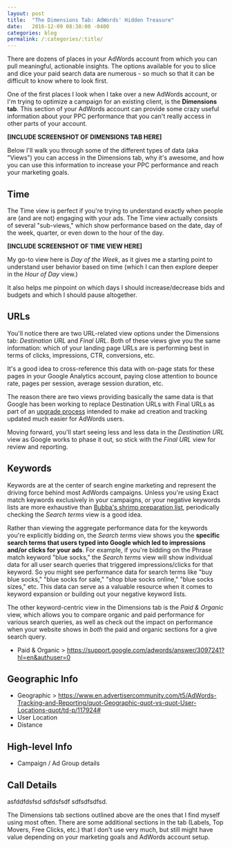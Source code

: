```yaml
---
layout: post
title:  "The Dimensions Tab: AdWords' Hidden Treasure"
date:   2016-12-09 08:38:00 -0400
categories: blog
permalink: /:categories/:title/
---
```

There are dozens of places in your AdWords account from which you can pull meaningful, actionable insights. The options available for you to slice and dice your paid search data are numerous - so much so that it can be difficult to know where to look first.

One of the first places I look when I take over a new AdWords account, or I'm trying to optimize a campaign for an existing client, is the **Dimensions tab**. This section of your AdWords account can provide some crazy useful information about your PPC performance that you can't really access in other parts of your account.

**[INCLUDE SCREENSHOT OF DIMENSIONS TAB HERE]**

Below I'll walk you through some of the different types of data (aka "Views") you can access in the Dimensions tab, why it's awesome, and how you can use this information to increase your PPC performance and reach your marketing goals.

## Time
The Time view is perfect if you're trying to understand exactly when people are (and are not) engaging with your ads. The Time view actually consists of several "sub-views," which show performance based on the date, day of the week, quarter, or even down to the hour of the day.

**[INCLUDE SCREENSHOT OF TIME VIEW HERE]**

My go-to view here is _Day of the Week_, as it gives me a starting point to understand user behavior based on time (which I can then explore deeper in the _Hour of Day_ view.)

It also helps me pinpoint on which days I should increase/decrease bids and budgets and which I should pause altogether.

## URLs
You'll notice there are two URL-related view options under the Dimensions tab: _Destination URL_ and _Final URL_. Both of these views give you the same information: which of your landing page URLs are is performing best in terms of clicks, impressions, CTR, conversions, etc.

It's a good idea to cross-reference this data with on-page stats for these pages in your Google Analytics account, paying close attention to bounce rate, pages per session, average session duration, etc.

The reason there are two views providing basically the same data is that Google has been working to replace Destination URLs with Final URLs as part of an [upgrade process](https://support.google.com/adwords/answer/6049217?hl=en&authuser=0) intended to make ad creation and tracking updated much easier for AdWords users.

Moving forward, you'll start seeing less and less data in the _Destination URL_ view as Google works to phase it out, so stick with the _Final URL_ view for review and reporting.

## Keywords
Keywords are at the center of search engine marketing and represent the driving force behind most AdWords campaigns. Unless you're using Exact match keywords exclusively in your campaigns, or your negative keywords lists are more exhaustive than [Bubba's shrimp preparation list](https://www.youtube.com/watch?v=WhfK98f5S00), periodically checking the _Search terms_ view is a good idea.

Rather than viewing the aggregate performance data for the keywords you're explicitly bidding on, the _Search terms_ view shows you the **specific search terms that users typed into Google which led to impressions and/or clicks for your ads**. For example, if you're bidding on the Phrase match keyword "blue socks," the _Search terms_ view will show individual data for all user search queries that triggered impressions/clicks for that keyword. So you might see performance data for search terms like "buy blue socks," "blue socks for sale," "shop blue socks online," "blue socks sizes," etc. This data can serve as a valuable resource when it comes to keyword expansion or building out your negative keyword lists.

The other keyword-centric view in the Dimensions tab is the _Paid & Organic_ view, which allows you to compare organic and paid performance for various search queries, as well as check out the impact on performance when your website shows in _both_ the paid and organic sections for a give search query. 

 - Paid & Organic > https://support.google.com/adwords/answer/3097241?hl=en&authuser=0

## Geographic Info
 - Geographic > https://www.en.advertisercommunity.com/t5/AdWords-Tracking-and-Reporting/quot-Geographic-quot-vs-quot-User-Locations-quot/td-p/117924#
 - User Location
 - Distance

## High-level Info
 - Campaign / Ad Group details

## Call Details
asfddfdsfsd sdfdsfsdf sdfsdfsdfsd.

The Dimensions tab sections outlined above are the ones that I find myself using most often. There are some additional sections in the tab (Labels, Top Movers, Free Clicks, etc.) that I don't use very much, but still might have value depending on your marketing goals and AdWords account setup.
